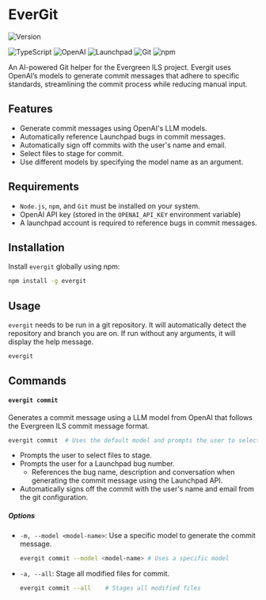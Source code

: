# EverGit

![Version](https://img.shields.io/badge/version-0.1.3-blue)

![TypeScript](https://img.shields.io/badge/typescript-007ACC?style=for-the-badge&logo=typescript&logoColor=white)
![OpenAI](https://img.shields.io/badge/OpenAI-00A79D?style=for-the-badge&logo=openai&logoColor=white)
![Launchpad](https://img.shields.io/badge/Launchpad-F8C300?style=for-the-badge&logo=launchpad&logoColor=black)
![Git](https://img.shields.io/badge/Git-F05032?style=for-the-badge&logo=git&logoColor=white)
![npm](https://img.shields.io/badge/npm-CB3837?style=for-the-badge&logo=npm&logoColor=white)

An AI-powered Git helper for the Evergreen ILS project. Evergit uses OpenAI’s models to generate commit messages that adhere to specific standards, streamlining the commit process while reducing manual input.

## Features

- Generate commit messages using OpenAI's LLM models.
- Automatically reference Launchpad bugs in commit messages.
- Automatically sign off commits with the user's name and email.
- Select files to stage for commit.
- Use different models by specifying the model name as an argument.

## Requirements

- `Node.js`, `npm`, and `Git` must be installed on your system.
- OpenAI API key (stored in the `OPENAI_API_KEY` environment variable)
- A launchpad account is required to reference bugs in commit messages.

## Installation

Install `evergit` globally using npm:

```bash
npm install -g evergit
```

## Usage

`evergit` needs to be run in a git repository. It will automatically detect the repository and branch you are on. If run without any arguments, it will display the help message.

```bash
evergit
```

## Commands

#### `evergit commit`

Generates a commit message using a LLM model from OpenAI that follows the Evergreen ILS commit message format.

```bash
evergit commit  # Uses the default model and prompts the user to select files to stage
```

- Prompts the user to select files to stage.
- Prompts the user for a Launchpad bug number.
    - References the bug name, description and conversation when generating the commit message using the Launchpad API.
- Automatically signs off the commit with the user's name and email from the git configuration.

##### Options

- `-m, --model <model-name>`: Use a specific model to generate the commit message.

    ```bash
    evergit commit --model <model-name> # Uses a specific model
    ```

- `-a, --all`: Stage all modified files for commit.

    ```bash
    evergit commit --all    # Stages all modified files
    ```
